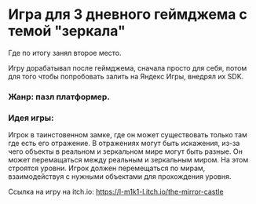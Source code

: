 # Игра для 3 дневного геймджема с темой "зеркала"
Где по итогу занял второе место.

Игру дорабатывал после геймджема, сначала просто для себя, потом для того чтобы попробовать залить на Яндекс Игры, внедрял их SDK.
### Жанр: пазл платформер.
### Идея игры: 
Игрок в таинстовенном замке, где он может существовать только там где есть его отражение. В отражениях могут быть искажения, из-за чего объекты в реальном и зеркальном мире могут быть разные. 
Он может перемащаться между реальным и зеркальным миром. На этом строятся уровни.
Игрок должен перемещаться по мирам, взаимодействуя с нужными объектами для прохождения уровня.

Ссылка на игру на itch.io: https://l-m1k1-l.itch.io/the-mirror-castle
